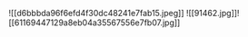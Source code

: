 ![[d6bbbda96f6efd4f30dc48241e7fab15.jpeg]]
![[91462.jpg]]![[61169447129a8eb04a35567556e7fb07.jpg]]











